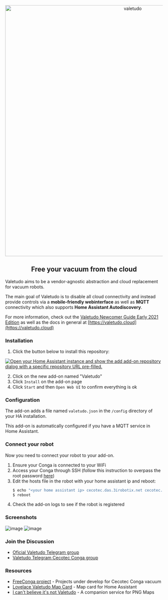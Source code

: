 <div align="center">
    <img src="https://github.com/txitxo0/valetudo-addon/blob/main/images/valetudo_logo_with_name.svg?raw=true" width="800" alt="valetudo">
    <p align="center"><h2>Free your vacuum from the cloud</h2></p>
</div>

Valetudo aims to be a vendor-agnostic abstraction and cloud replacement for vacuum robots.

The main goal of Valetudo is to disable all cloud connectivity and instead provide controls via a
**mobile-friendly webinterface** as well as **MQTT** connectivity which also supports **Home Assistant Autodiscovery**.

For more information, check out the [Valetudo Newcomer Guide Early 2021 Edition](https://valetudo.cloud/pages/general/newcomer_guide_early_2021.html) as well
as the docs in general at [https://valetudo.cloud](https://valetudo.cloud)

### Installation

1. Click the button below to install this repository:

[![Open your Home Assistant instance and show the add add-on repository dialog with a specific repository URL pre-filled.](https://my.home-assistant.io/badges/supervisor_add_addon_repository.svg)](https://my.home-assistant.io/redirect/supervisor_add_addon_repository/?repository_url=https%3A%2F%2Fgithub.com%2Ftxitxo0%2Fvaletudo-addon)

2. Click on the new add-on named "Valetudo"
3. Click `Install` on the add-on page
4. Click `Start` and then `Open Web UI` to confirm everything is ok

### Configuration

The add-on adds a file named `valetudo.json` in the `/config` directory of your HA installation.

This add-on is automatically configured if you have a MQTT service in Home Assistant.

### Connect your robot

Now you need to connect your robot to your add-on.

1. Ensure your Conga is connected to your WiFi
2. Access your Conga through SSH (follow this instruction to overpass the root password [here](https://gitlab.com/freeconga/stuff/-/blob/master/docs/rooting-conga.md))
3. Edit the hosts file in the robot with your home assistant ip and reboot:
    ```bash
    $ echo "<your home assistant ip> cecotec.das.3irobotix.net cecotec.download.3irobotix.net cecotec.log.3irobotix.net cecotec.ota.3irobotix.net eu.das.3irobotics.net eu.log.3irobotics.net eu.ota.3irobotics.net cecotec-das.3irobotix.net cecotec-log.3irobotix.net cecotec-upgrade.3irobotix.net cecotec-download.3irobotix.net" >> /etc/hosts
    $ reboot
    ```
4. Check the add-on logs to see if the robot is registered 
### Screenshots

![image](https://user-images.githubusercontent.com/974410/55658091-bc0f3880-57fc-11e9-8840-3e88186d5f56.png)
![image](https://user-images.githubusercontent.com/974410/83152218-d9d4e680-a0fd-11ea-8019-88315d80c8b9.png)

### Join the Discussion

* [Oficial Valetudo Telegram group](https://t.me/joinchat/RdqOmVgwlck1M2Iy)
* [Valetudo Telegram Cecotec Conga group](https://t.me/freeconga)

### Resources

* [FreeConga project](https://freecon.ga/) - Projects under develop for Cecotec Conga vacuum
* [Lovelace Valetudo Map Card](https://github.com/TheLastProject/lovelace-valetudo-map-card) - Map card for Home Assistant
* [I can't believe it's not Valetudo](https://github.com/Hypfer/ICantBelieveItsNotValetudo) - A companion service for PNG Maps
